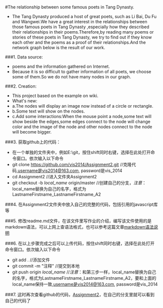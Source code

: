 #The relationship between some famous poets in Tang Dynasty.
+ The Tang Dynasty produced a host of great poets, such as Li Bai, Du Fu and Wangwei.We have a great interest in the relationships between those famous poets in Tang Dynasty ,especially how they described their relationships in their poems.Therefore,by reading many poems or stories of these poets in Tang Dynasty, we try to find out if they know each other and the poems as a proof of their relationships.And the network graph below is the result of our work. 

###1. Data source: 
+ poems and the information gathered on Internet.
+ Because it is so difficult to gather information of all poets, we choose some of them.So we do not have many nodes in our graph. 



###2. Creation:
+ This project based on the example on wiki.
+ What's new:
+ a.The nodes will display an image now instead of a circle or rectangle.
+ b.Some text will show on the nodes.
+ c.Add some interactions:When the mouse point a node,some text will show beside the edges,some edges connect to the node will change color and the image of the node and other nodes connect to the node will become bigger.


###3. 获取github上的代码：
+ 在一个单独的文件夹中，例如E:\git，按住shift同时右键，选择在此处打开命令窗口。依次输入以下命令
+ git clone https://github.com/vis2014/Assignment2.git		//克隆代码,username是vis2014@163.com, password是vis_2014
+ cd Assignment2		//进入文件夹Assignment2
+ git checkout -b *local_name* origin/master	//创建自己的分支，*注意*：local_name替换为自己的名字，格式为LastnameFirstname_LastnameFirstname_A2 

###4. 在Assignment2文件夹中放入自己的完整的代码，包括引用的javascript库等

###5. 修改readme.md文件，在该文件里写作业的介绍，编写该文件使用的是markdown语法，可以上网上查语法格式，也可以参考这篇文章[markdown语法说明](http://wowubuntu.com/markdown/basic.html)

###6. 在以上步骤完成之后可以上传代码，按住shift同时右键，选择在此处打开命令窗口。依次输入以下命令
+ git add . 	//添加文件
+ git commit -m "注释" //提交到本地
+ git push origin *local_name*	//*注意*：和第三步一样，local_name替换为自己的名字，格式为LastnameFirstname_LastnameFirstname_A2，要和上面的local_name保持一致,username是vis2014@163.com, password是vis_2014

###7. 这时再次查看github的代码，[Assignment2](https://github.com/vis2014/Assignment2)，在自己的分支里就可以看到自己的代码了
